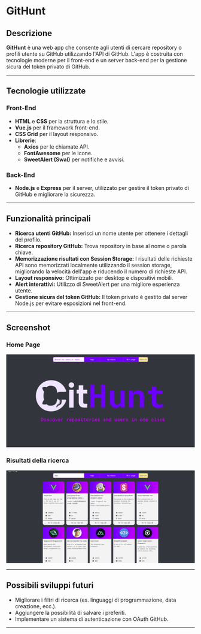 # GitHunt

## Descrizione

**GitHunt** è una web app che consente agli utenti di cercare repository o profili utente su GitHub utilizzando l'API di GitHub. L'app è costruita con tecnologie moderne per il front-end e un server back-end per la gestione sicura del token privato di GitHub.

---

## Tecnologie utilizzate

### **Front-End**

- **HTML** e **CSS** per la struttura e lo stile.
- **Vue.js** per il framework front-end.
- **CSS Grid** per il layout responsivo.
- **Librerie**:
  - **Axios** per le chiamate API.
  - **FontAwesome** per le icone.
  - **SweetAlert (Swal)** per notifiche e avvisi.

### **Back-End**

- **Node.js** e **Express** per il server, utilizzato per gestire il token privato di GitHub e migliorare la sicurezza.

---

## Funzionalità principali

- **Ricerca utenti GitHub:** Inserisci un nome utente per ottenere i dettagli del profilo.
- **Ricerca repository GitHub:** Trova repository in base al nome o parola chiave.
- **Memorizzazione risultati con Session Storage:** I risultati delle richieste API sono memorizzati localmente utilizzando il session storage, migliorando la velocità dell'app e riducendo il numero di richieste API.
- **Layout responsivo:** Ottimizzato per desktop e dispositivi mobili.
- **Alert interattivi:** Utilizzo di SweetAlert per una migliore esperienza utente.
- **Gestione sicura del token GitHub:** Il token privato è gestito dal server Node.js per evitare esposizioni nel front-end.

---

## Screenshot

### **Home Page**

![Screenshot della home](./assets/images/Screenshot_1%20.png)

### **Risultati della ricerca**

![Screenshot dei risultati](./assets/images/Screenshot_2.png)

---

## Possibili sviluppi futuri

- Migliorare i filtri di ricerca (es. linguaggi di programmazione, data creazione, ecc.).
- Aggiungere la possibilità di salvare i preferiti.
- Implementare un sistema di autenticazione con OAuth GitHub.

---
